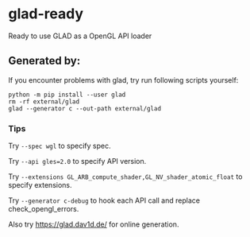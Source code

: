 # glad-ready
Ready to use GLAD as a OpenGL API loader

## Generated by:

If you encounter problems with glad, try run following scripts yourself:

```
python -m pip install --user glad
rm -rf external/glad
glad --generator c --out-path external/glad
```

### Tips

Try `--spec wgl` to specify spec.

Try `--api gles=2.0` to specify API version.

Try `--extensions GL_ARB_compute_shader,GL_NV_shader_atomic_float` to specify extensions.

Try `--generator c-debug` to hook each API call and replace check_opengl_errors.

Also try https://glad.dav1d.de/ for online generation.
